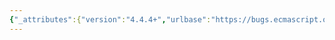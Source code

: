 ```yaml
---
{"_attributes":{"version":"4.4.4+","urlbase":"https://bugs.ecmascript.org/","maintainer":"dherman@mozilla.com"},"bug":{"bug_id":3408,"creation_ts":"2014-12-07 12:14:00 -0800","short_desc":"9.4.6: Missing/Incomplete object internal methods","delta_ts":"2014-12-23 20:23:34 -0800","product":"Draft for 6th Edition","component":"technical issue","version":"Rev 28: October 14, 2014 Draft","rep_platform":"All","op_sys":"All","bug_status":"RESOLVED","resolution":"FIXED","priority":"Normal","bug_severity":"normal","everconfirmed":true,"reporter":{"uid":"andrebargull","name":"André Bargull"},"assigned_to":{"uid":"allen","name":"Allen Wirfs-Brock"},"long_desc":[{"commentid":10816,"comment_count":0,"who":{"uid":"andrebargull","name":"André Bargull"},"bug_when":"2014-12-07 12:14:50 -0800","thetext":"9.4.6  Module Namespace Exotic Objects\n\nSome object internal methods seem to be incomplete.\n\n(1) 9.4.6.8 [[Get]] (P, Receiver)\n\nSteps 2.a calls the default ordinary object [[Get]] method, which in turn calls the object's [[GetOwnProperty]] method. But [[GetOwnProperty]] for module namespace objects always throws a TypeError, which means [[Get]] for symbol-valued keys will also throw a TypeError.\n\n\n(2) 9.4.6.7 [[HasProperty]] (P)\n\nThe case when `P` is symbol-valued property key is not handled.\n\n\n(3) 9.4.6.12 [[OwnPropertyKeys]] ( )\n\nStep 1 should probably say that a copy of `[[Exports]]` is created."},{"commentid":10956,"comment_count":1,"who":{"uid":"allen","name":"Allen Wirfs-Brock"},"bug_when":"2014-12-08 11:23:27 -0800","thetext":"fixed in rev30 editor's draft"},{"commentid":11218,"comment_count":2,"who":{"uid":"allen","name":"Allen Wirfs-Brock"},"bug_when":"2014-12-23 20:23:34 -0800","thetext":"fixed in rev30"}]}}
---
```


